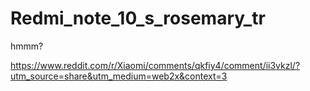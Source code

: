 # Redmi_note_10_s_rosemary_tr
hmmm?

https://www.reddit.com/r/Xiaomi/comments/qkfiy4/comment/ii3vkzl/?utm_source=share&utm_medium=web2x&context=3

